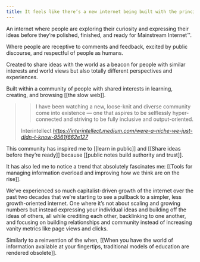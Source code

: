 ```yaml
---
title: It feels like there’s a new internet being built with the principle of the early days—sharing and connecting knowledge—but with the wisdom of today, accumulated over decades of improving technology’s capabilities
---
```

An internet where people are exploring their curiosity and expressing their ideas before they’re polished, finished, and ready for Mainstream Internet™.

Where people are receptive to comments and feedback, excited by public discourse, and respectful of people as humans.

Created to share ideas with the world as a beacon for people with similar interests and world views but also totally different perspectives and experiences.

Built within a community of people with shared interests in learning, creating, and browsing [[the slow web]].

<blockquote class="quoteback" darkmode="" data-title="We%E2%80%99re%20a%20Niche%2C%20We%20Just%20Didn%E2%80%99t%20Know" data-author="Interintellect" cite="https://interintellect.medium.com/were-a-niche-we-just-didn-t-know-9561f662e127">
<blockquote class="kj"><p id="fe57" class="kk kl fo av km kn ko kp kq kr ks ki bt" data-selectable-paragraph="">I have been watching a new, loose-knit and diverse community come into existence — one that aspires to be selflessly hyper-connected and striving to be fully inclusive and output-oriented.</p></blockquote>
<footer>Interintellect <cite><a href="https://interintellect.medium.com/were-a-niche-we-just-didn-t-know-9561f662e127">https://interintellect.medium.com/were-a-niche-we-just-didn-t-know-9561f662e127</a></cite></footer>
</blockquote>
<script note="" src="https://cdn.jsdelivr.net/gh/Blogger-Peer-Review/quotebacks@1/quoteback.js"></script>

This community has inspired me to [[learn in public]] and [[Share ideas before they’re ready]] because [[public notes build authority and trust]].

It has also led me to notice a trend that absolutely fascinates me: [[Tools for managing information overload and improving how we think are on the rise]].

We’ve experienced so much capitalist-driven growth of the internet over the past two decades that we’re starting to see a pullback to a simpler, less growth-oriented internet. One where it’s not about scaling and growing numbers but instead expressing your individual ideas and building off the ideas of others, all while crediting each other, backlinking to one another, and focusing on building relationships and community instead of increasing vanity metrics like page views and clicks.

Similarly to a reinvention of the when, [[When you have the world of information available at your fingertips, traditional models of education are rendered obsolete]].